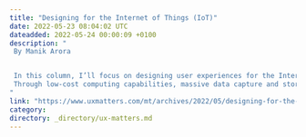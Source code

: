 ```yaml
---
title: "Designing for the Internet of Things (IoT)"
date: 2022-05-23 08:04:02 UTC
dateadded: 2022-05-24 00:00:09 +0100
description: "
 By Manik Arora 


 In this column, I’ll focus on designing user experiences for the Internet of Things (IoT). What is the Internet of Things? It represents a worldwide network of physical devices whose software, sensors, and other technologies enable them to connect with one another and exchange data over the Internet. 
 Through low-cost computing capabilities, massive data capture and storage, mobile technologies, the cloud, and data analytics,&nbsp;these physical devices can easily collect and share data with minimal human intervention. Digital systems are  capable of monitoring, adjusting, and recording each individual interaction between connected devices. Thus, the digital world is meeting and cooperating with the physical world. Read More 
"
link: "https://www.uxmatters.com/mt/archives/2022/05/designing-for-the-internet-of-things-iot.php"
category:
directory: _directory/ux-matters.md
---
```

